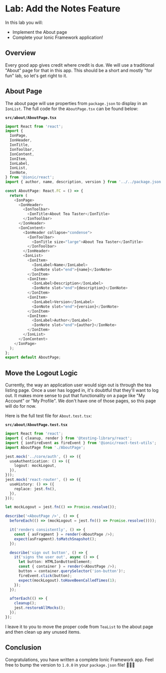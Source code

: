 # Lab: Add the Notes Feature

In this lab you will:

- Implement the About page
- Complete your Ionic Framework application!

## Overview

Every good app gives credit where credit is due. We will use a traditional "About" page for that in this app. This should be a short and mostly "for fun" lab, so let's get right to it.

## About Page

The about page will use properties from `package.json` to display in an `IonList`. The full code for the `AboutPage.tsx` can be found below:

**`src/about/AboutPage.tsx`**

```TypeScript
import React from 'react';
import {
  IonPage,
  IonHeader,
  IonTitle,
  IonToolbar,
  IonContent,
  IonItem,
  IonLabel,
  IonList,
  IonNote,
} from '@ionic/react';
import { author, name, description, version } from '../../package.json';

const AboutPage: React.FC = () => {
  return (
    <IonPage>
      <IonHeader>
        <IonToolbar>
          <IonTitle>About Tea Taster</IonTitle>
        </IonToolbar>
      </IonHeader>
      <IonContent>
        <IonHeader collapse="condense">
          <IonToolbar>
            <IonTitle size="large">About Tea Taster</IonTitle>
          </IonToolbar>
        </IonHeader>
        <IonList>
          <IonItem>
            <IonLabel>Name</IonLabel>
            <IonNote slot="end">{name}</IonNote>
          </IonItem>
          <IonItem>
            <IonLabel>Description</IonLabel>
            <IonNote slot="end">{description}</IonNote>
          </IonItem>
          <IonItem>
            <IonLabel>Version</IonLabel>
            <IonNote slot="end">{version}</IonNote>
          </IonItem>
          <IonItem>
            <IonLabel>Author</IonLabel>
            <IonNote slot="end">{author}</IonNote>
          </IonItem>
        </IonList>
      </IonContent>
    </IonPage>
  );
};
export default AboutPage;
```

## Move the Logout Logic

Currently, the way an application user would sign out is through the tea listing page. Once a user has logged in, it's doubtful that they'll want to log out. It makes more sense to put that functionality on a page like "My Account" or "My Profile". We don't have one of those pages, so this page will do for now.

Here is the full test file for `About.test.tsx`:

**`src/about/AboutPage.test.tsx`**

```TypeScript
import React from 'react';
import { cleanup, render } from '@testing-library/react';
import { ionFireEvent as fireEvent } from '@ionic/react-test-utils';
import AboutPage from './AboutPage';

jest.mock('../core/auth', () => ({
  useAuthentication: () => ({
    logout: mockLogout,
  }),
}));
jest.mock('react-router', () => ({
  useHistory: () => ({
    replace: jest.fn(),
  }),
}));

let mockLogout = jest.fn(() => Promise.resolve());

describe('<AboutPage />', () => {
  beforeEach(() => (mockLogout = jest.fn(() => Promise.resolve())));

  it('renders consistently', () => {
    const { asFragment } = render(<AboutPage />);
    expect(asFragment).toMatchSnapshot();
  });

  describe('sign out button', () => {
    it('signs the user out', async () => {
      let button: HTMLIonButtonElement;
      const { container } = render(<AboutPage />);
      button = container.querySelector('ion-button')!;
      fireEvent.click(button);
      expect(mockLogout).toHaveBeenCalledTimes(1);
    });
  });

  afterEach(() => {
    cleanup();
    jest.restoreAllMocks();
  });
});
```

I leave it to you to move the proper code from `TeaList` to the about page and then clean up any unused items.

## Conclusion

Congratulations, you have written a complete Ionic Framework app. Feel free to bump the version to `1.0.0` in your `package.json` file! 🥳🎉🤓
